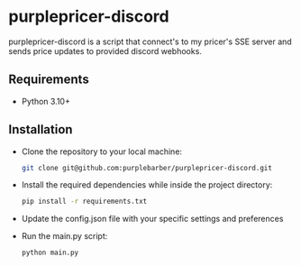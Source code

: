 # purplepricer-discord
 
purplepricer-discord is a script that connect's to my pricer's SSE server and sends price updates to provided discord webhooks.

## Requirements
+ Python 3.10+

## Installation

+ Clone the repository to your local machine:
    
    ```bash
    git clone git@github.com:purplebarber/purplepricer-discord.git
    ```
+ Install the required dependencies while inside the project directory:

    ```bash
    pip install -r requirements.txt
    ```
+ Update the config.json file with your specific settings and preferences

+ Run the main.py script:
    ```bash
    python main.py
    ```
